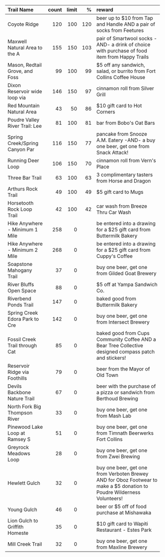 | Trail Name                     |   count |   limit |   % | reward                                                                                                                  |
|:-------------------------------|--------:|--------:|----:|:------------------------------------------------------------------------------------------------------------------------|
| Coyote Ridge                   |     120 |     100 | 120 | beer up to $10 from Tap and Handle AND a pair of socks from Feetures                                                    |
| Maxwell Natural Area to the A  |     155 |     150 | 103 | pair of Smartwool socks -AND- a drink of choice with purchase of food item from Happy Trails                            |
| Mason, Redtail Grove, and Foss |      99 |     100 |  99 | $5 off any sandwich, salad, or burrito from Fort Collins Coffee House                                                   |
| Dixon Reservoir wide loop via  |     146 |     150 |  97 | cinnamon roll from Silver Grill                                                                                         |
| Red Mountain Natural Area      |      43 |      50 |  86 | $10 gift card to Hot Corners                                                                                            |
| Poudre Valley River Trail: Lee |      81 |     100 |  81 | bar from Bobo's Oat Bars                                                                                                |
| Spring Creek/Spring Canyon Par |     116 |     150 |  77 | pancake from Snooze A.M. Eatery -AND- a buy one beer, get one from Snack Attack!                                        |
| Running Deer Loop              |     106 |     150 |  70 | cinnamon roll from Vern's Place                                                                                         |
| Three Bar Trail                |      63 |     100 |  63 | 3 complimentary tasters from Horse and Dragon                                                                           |
| Arthurs Rock Trail             |      49 |     100 |  49 | $5 gift card to Mugs                                                                                                    |
| Horsetooth Rock Loop Trail     |      42 |     100 |  42 | car wash from Breeze Thru Car Wash                                                                                      |
| Hike Anywhere - Minimum 1 Mile |     258 |       0 |     | be entered into a drawing for a $25 gift card from Buttermilk Bakery                                                    |
| Hike Anywhere - Minimum 2 Mile |     268 |       0 |     | be entered into a drawing for a $25 gift card from Cuppy's Coffee                                                       |
| Soapstone Mahogany Trail       |      37 |       0 |     | buy one beer, get one from Gilded Goat Brewery                                                                          |
| River Bluffs Open Space        |      88 |       0 |     | $5 off at Yampa Sandwich Co.                                                                                            |
| Riverbend Ponds Trail          |     147 |       0 |     | baked good from Buttermilk Bakery                                                                                       |
| Spring Creek Edora Park to Cre |     142 |       0 |     | buy one beer, get one from Intersect Brewery                                                                            |
| Fossil Creek Trail through Cat |      85 |       0 |     | baked good from Cups Community Coffee AND a Bear Tree Collective designed compass patch and stickers!                   |
| Reservoir Ridge via Foothills  |      79 |       0 |     | beer from the Mayor of Old Town                                                                                         |
| Devils Backbone Nature Trail   |      67 |       0 |     | beer with the purchase of a pizza or sandwich from Berthoud Brewing                                                     |
| North Fork Big Thompson River  |      33 |       0 |     | buy one beer, get one from Mash Lab                                                                                     |
| Pinewood Lake Loop at Ramsey S |      51 |       0 |     | buy one beer, get one from Timnath Beerwerks Fort Collins                                                               |
| Greyrock Meadows Loop          |      28 |       0 |     | buy one beer, get one from Zwei Brewing                                                                                 |
| Hewlett Gulch                  |      32 |       0 |     | buy one beer, get one from Verboten Brewey AND for Oboz Footwear to make a $5 donation to Poudre Wilderness Volunteers! |
| Young Gulch                    |      46 |       0 |     | beer or $5 off of food purchase at Mishawaka                                                                            |
| Lion Gulch to Griffith Homeste |      35 |       0 |     | $10 gift card to Wapiti Restaurant - Estes Park                                                                         |
| Mill Creek Trail               |      32 |       0 |     | buy one beer, get one from Maxline Brewery                                                                              |